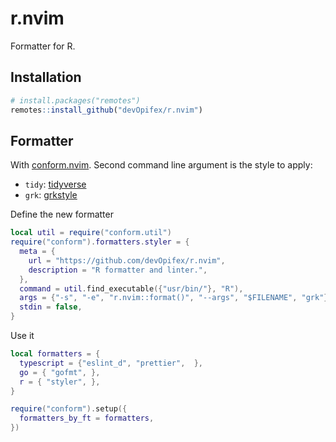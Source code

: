 <!-- badges: start -->
<!-- badges: end -->

# r.nvim

Formatter for R.

## Installation

``` r
# install.packages("remotes")
remotes::install_github("devOpifex/r.nvim")
```

## Formatter

With [conform.nvim](https://github.com/stevearc/conform.nvim).
Second command line argument is the style to apply:

- `tidy`: [tidyverse](https://github.com/r-lib/styler)
- `grk`: [grkstyle](https://github.com/gadenbuie/grkstyle)

Define the new formatter

```lua
local util = require("conform.util")
require("conform").formatters.styler = {
  meta = {
    url = "https://github.com/devOpifex/r.nvim",
    description = "R formatter and linter.",
  },
  command = util.find_executable({"usr/bin/"}, "R"),
  args = {"-s", "-e", "r.nvim::format()", "--args", "$FILENAME", "grk"},
  stdin = false,
}
```

Use it

```lua
local formatters = {
  typescript = {"eslint_d", "prettier",  },
  go = { "gofmt", },
  r = { "styler", },
}

require("conform").setup({
  formatters_by_ft = formatters,
})
```
